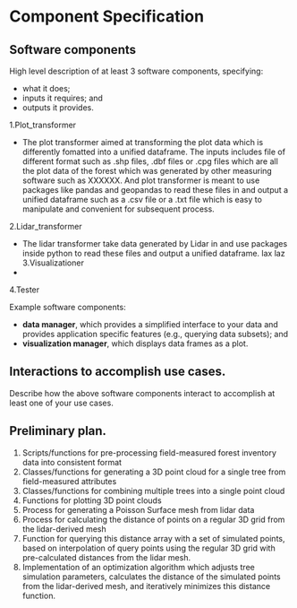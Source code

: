 # Component Specification

## Software components
High level description of at least 3 software components, specifying:
* what it does;
* inputs it requires; and
* outputs it provides.

1.Plot_transformer
* The plot transformer aimed at transforming the plot data which is differently fomatted into a unified dataframe. The inputs includes file of different format such as .shp files, .dbf files or .cpg files which are all the plot data of the forest which was generated by other measuring software such as XXXXXX. And plot transformer is meant to use packages like pandas and geopandas to read these files in and output a unified dataframe such as a .csv file or a .txt file which is easy to manipulate and convenient for subsequent process.

2.Lidar_transformer
* The lidar transformer take data generated by Lidar in and use packages inside python to read these files and output a unified dataframe.
lax laz 
3.Visualizationer
* 
4.Tester


Example software components:
* **data manager**, which provides a simplified interface to your data and provides application specific features (e.g., querying data subsets); and
* **visualization manager**, which displays data frames as a plot.

## Interactions to accomplish use cases.
Describe how the above software components interact to accomplish at least one of your use cases.

## Preliminary plan.
1. Scripts/functions for pre-processing field-measured forest inventory data into consistent format
2. Classes/functions for generating a 3D point cloud for a single tree from field-measured attributes
3. Classes/functions for combining multiple trees into a single point cloud
4. Functions for plotting 3D point clouds
5. Process for generating a Poisson Surface mesh from lidar data
6. Process for calculating the distance of points on a regular 3D grid from the lidar-derived mesh
7. Function for querying this distance array with a set of simulated points, based on interpolation of query points using the regular 3D grid with pre-calculated distances from the lidar mesh.
8. Implementation of an optimization algorithm which adjusts tree simulation parameters, calculates the distance of the simulated points from the lidar-derived mesh, and iteratively minimizes this distance function.